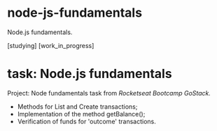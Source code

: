 # node-js-fundamentals
Node.js fundamentals.

[studying] [work_in_progress]

# task: Node.js fundamentals

Project: Node fundamentals task from *_Rocketseat Bootcamp GoStack._*

* Methods for List and Create transactions;
* Implementation of the method getBalance();
* Verification of funds for 'outcome' transactions.

